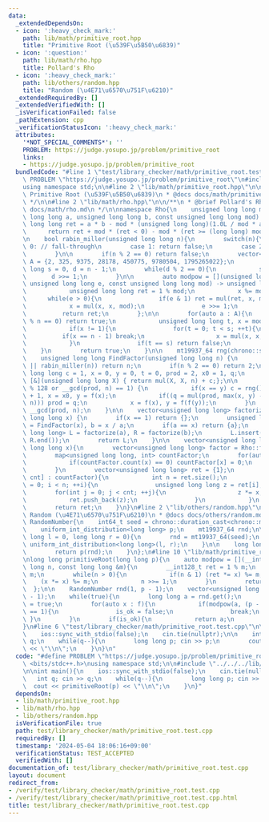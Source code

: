```yaml
---
data:
  _extendedDependsOn:
  - icon: ':heavy_check_mark:'
    path: lib/math/primitive_root.hpp
    title: "Primitive Root (\u539F\u5B50\u6839)"
  - icon: ':question:'
    path: lib/math/rho.hpp
    title: Pollard's Rho
  - icon: ':heavy_check_mark:'
    path: lib/others/random.hpp
    title: "Random (\u4E71\u6570\u751F\u6210)"
  _extendedRequiredBy: []
  _extendedVerifiedWith: []
  _isVerificationFailed: false
  _pathExtension: cpp
  _verificationStatusIcon: ':heavy_check_mark:'
  attributes:
    '*NOT_SPECIAL_COMMENTS*': ''
    PROBLEM: https://judge.yosupo.jp/problem/primitive_root
    links:
    - https://judge.yosupo.jp/problem/primitive_root
  bundledCode: "#line 1 \"test/library_checker/math/primitive_root.test.cpp\"\n#define\
    \ PROBLEM \"https://judge.yosupo.jp/problem/primitive_root\"\n#include <bits/stdc++.h>\n\
    using namespace std;\n\n#line 2 \"lib/math/primitive_root.hpp\"\n\n/**\n * @brief\
    \ Primitive Root (\u539F\u5B50\u6839)\n * @docs docs/math/primitive_root.md\n\
    \ */\n\n#line 2 \"lib/math/rho.hpp\"\n\n/**\n * @brief Pollard's Rho\n * @docs\
    \ docs/math/rho.md\n */\n\nnamespace Rho{\n    unsigned long long mul(unsigned\
    \ long long a, unsigned long long b, const unsigned long long mod) {\n       \
    \ long long ret = a * b - mod * (unsigned long long)(1.0L / mod * a * b);\n  \
    \      return ret + mod * (ret < 0) - mod * (ret >= (long long) mod);\n    }\n\
    \n    bool rabin_miller(unsigned long long n){\n        switch(n){\n        case\
    \ 0: // fall-through\n        case 1: return false;\n        case 2: return true;\n\
    \        }\n\n        if(n % 2 == 0) return false;\n        vector<long long>\
    \ A = {2, 325, 9375, 28178, 450775, 9780504, 1795265022};\n        unsigned long\
    \ long s = 0, d = n - 1;\n        while(d % 2 == 0){\n            s++;\n     \
    \       d >>= 1;\n        }\n\n        auto modpow = [](unsigned long long x,\
    \ unsigned long long e, const unsigned long long mod) -> unsigned long long {\n\
    \            unsigned long long ret = 1 % mod;\n            x %= mod;\n      \
    \      while(e > 0){\n                if(e & 1) ret = mul(ret, x, mod);\n    \
    \            x = mul(x, x, mod);\n                e >>= 1;\n            }\n  \
    \          return ret;\n        };\n\n        for(auto a : A){\n            if(a\
    \ % n == 0) return true;\n            unsigned long long t, x = modpow(a, d, n);\n\
    \            if(x != 1){\n                for(t = 0; t < s; ++t){\n          \
    \          if(x == n - 1) break;\n                    x = mul(x, x, n);\n    \
    \            }\n                if(t == s) return false;\n            }\n    \
    \    }\n        return true;\n    }\n\n    mt19937_64 rng(chrono::system_clock::now().time_since_epoch().count());\n\
    \    unsigned long long FindFactor(unsigned long long n) {\n        if(n == 1\
    \ || rabin_miller(n)) return n;\n        if(n % 2 == 0) return 2;\n        unsigned\
    \ long long c = 1, x = 0, y = 0, t = 0, prod = 2, x0 = 1, q;\n        auto f =\
    \ [&](unsigned long long X) { return mul(X, X, n) + c;};\n\n        while(t++\
    \ % 128 or __gcd(prod, n) == 1) {\n            if(x == y) c = rng() % (n - 1)\
    \ + 1, x = x0, y = f(x);\n            if((q = mul(prod, max(x, y) - min(x, y),\
    \ n))) prod = q;\n            x = f(x), y = f(f(y));\n        }\n        return\
    \ __gcd(prod, n);\n    }\n\n    vector<unsigned long long> factorize(unsigned\
    \ long long x) {\n        if(x == 1) return {};\n        unsigned long long a\
    \ = FindFactor(x), b = x / a;\n        if(a == x) return {a};\n        vector<unsigned\
    \ long long> L = factorize(a), R = factorize(b);\n        L.insert(L.end(), R.begin(),\
    \ R.end());\n        return L;\n    }\n\n    vector<unsigned long long> divisor(unsigned\
    \ long long x){\n        vector<unsigned long long> factor = Rho::factorize(x);\n\
    \        map<unsigned long long, int> countFactor;\n        for(auto x : factor){\n\
    \            if(countFactor.count(x) == 0) countFactor[x] = 0;\n            countFactor[x]++;\n\
    \        }\n        vector<unsigned long long> ret = {1};\n        for(auto [x,\
    \ cnt] : countFactor){\n            int n = ret.size();\n            for(int i\
    \ = 0; i < n; ++i){\n                unsigned long long z = ret[i];\n        \
    \        for(int j = 0; j < cnt; ++j){\n                    z *= x;\n        \
    \            ret.push_back(z);\n                }\n            }\n        }\n\
    \        return ret;\n    }\n}\n#line 2 \"lib/others/random.hpp\"\n\n/**\n * @brief\
    \ Random (\u4E71\u6570\u751F\u6210)\n * @docs docs/others/random.md\n */\n\nstruct\
    \ RandomNumber{\n    int64_t seed = chrono::duration_cast<chrono::milliseconds>(chrono::system_clock::now().time_since_epoch()).count();\n\
    \    uniform_int_distribution<long long> p;\n    mt19937_64 rnd;\n\n    RandomNumber(long\
    \ long l = 0, long long r = 0){\n        rnd = mt19937_64(seed);\n        p =\
    \ uniform_int_distribution<long long>(l, r);\n    }\n\n    long long get(){\n\
    \        return p(rnd);\n    }\n};\n#line 10 \"lib/math/primitive_root.hpp\"\n\
    \nlong long primitiveRoot(long long p){\n    auto modpow = [](__int128_t x, long\
    \ long n, const long long &m){\n        __int128_t ret = 1 % m;\n        x %=\
    \ m;\n        while(n > 0){\n            if(n & 1) (ret *= x) %= m;\n        \
    \    (x *= x) %= m;\n            n >>= 1;\n        }\n        return ret;\n  \
    \  };\n\n    RandomNumber rnd(1, p - 1);\n    vector<unsigned long long> f = Rho::factorize(p\
    \ - 1);\n    while(true){\n        long long a = rnd.get();\n        bool is_ok\
    \ = true;\n        for(auto x : f){\n            if(modpow(a, (p - 1) / x, p)\
    \ == 1){\n                is_ok = false;\n                break;\n           \
    \ }\n        }\n        if(is_ok){\n            return a;\n        }\n    }\n\
    }\n#line 6 \"test/library_checker/math/primitive_root.test.cpp\"\n\nint main(){\n\
    \    ios::sync_with_stdio(false);\n    cin.tie(nullptr);\n\n    int q; cin >>\
    \ q;\n    while(q--){\n        long long p; cin >> p;\n        cout << primitiveRoot(p)\
    \ << \"\\n\";\n    }\n}\n"
  code: "#define PROBLEM \"https://judge.yosupo.jp/problem/primitive_root\"\n#include\
    \ <bits/stdc++.h>\nusing namespace std;\n\n#include \"../../../lib/math/primitive_root.hpp\"\
    \n\nint main(){\n    ios::sync_with_stdio(false);\n    cin.tie(nullptr);\n\n \
    \   int q; cin >> q;\n    while(q--){\n        long long p; cin >> p;\n      \
    \  cout << primitiveRoot(p) << \"\\n\";\n    }\n}"
  dependsOn:
  - lib/math/primitive_root.hpp
  - lib/math/rho.hpp
  - lib/others/random.hpp
  isVerificationFile: true
  path: test/library_checker/math/primitive_root.test.cpp
  requiredBy: []
  timestamp: '2024-05-04 18:06:16+09:00'
  verificationStatus: TEST_ACCEPTED
  verifiedWith: []
documentation_of: test/library_checker/math/primitive_root.test.cpp
layout: document
redirect_from:
- /verify/test/library_checker/math/primitive_root.test.cpp
- /verify/test/library_checker/math/primitive_root.test.cpp.html
title: test/library_checker/math/primitive_root.test.cpp
---
```

